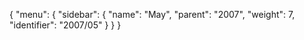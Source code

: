 {
  "menu": {
    "sidebar": {
      "name": "May",
      "parent": "2007",
      "weight": 7,
      "identifier": "2007/05"
    }
  }
}
